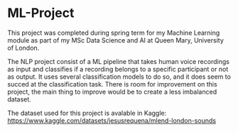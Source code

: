 # ML-Project
This project was completed during spring term for my Machine Learning module as part of my MSc Data Science and AI at Queen Mary, University of London.

The NLP project consist of a ML pipeline that takes human voice recordings as input and classifies if a recording belongs to a specific participant or not as output. It uses several classification models to do so, and it does seem to succed at the classification task. There is room for improvement on this project, the main thing to improve would be to create a less imbalanced dataset.

The dataset used for this project is avalable in Kaggle: https://www.kaggle.com/datasets/jesusrequena/mlend-london-sounds
